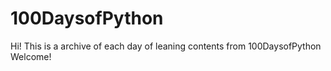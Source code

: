 # 100DaysofPython
Hi! This is a archive of each day of leaning contents from 100DaysofPython
Welcome!
